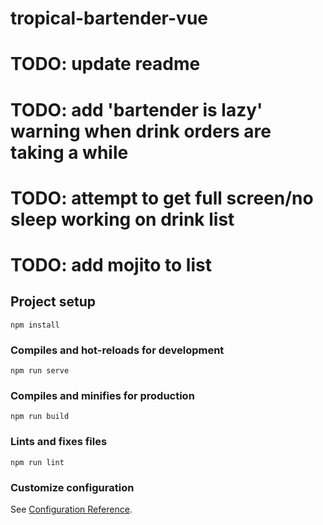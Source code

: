 # tropical-bartender-vue
# TODO: update readme
# TODO: add 'bartender is lazy' warning when drink orders are taking a while
# TODO: attempt to get full screen/no sleep working on drink list
# TODO: add mojito to list

## Project setup
```
npm install
```

### Compiles and hot-reloads for development
```
npm run serve
```

### Compiles and minifies for production
```
npm run build
```

### Lints and fixes files
```
npm run lint
```

### Customize configuration
See [Configuration Reference](https://cli.vuejs.org/config/).
